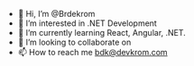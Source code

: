 - 👋 Hi, I’m @Brdekrom
- 👀 I’m interested in .NET Development 
- 🌱 I’m currently learning React, Angular, .NET.
- 💞️ I’m looking to collaborate on 
- 📫 How to reach me bdk@devkrom.com

<!---
Brdekrom/Brdekrom is a ✨ special ✨ repository because its `README.md` (this file) appears on your GitHub profile.
You can click the Preview link to take a look at your changes.
--->
